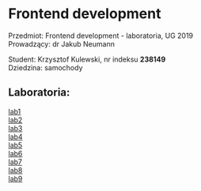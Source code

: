 # Frontend development
Przedmiot: Frontend development - laboratoria, UG 2019  
Prowadzący: dr Jakub Neumann  

Student: Krzysztof Kulewski, nr indeksu **238149**  
Dziedzina: samochody  

## Laboratoria:
[lab1](lab1)  
[lab2](lab2)  
[lab3](lab3)  
[lab4](lab4)  
[lab5](lab5)  
[lab6](lab6)  
[lab7](lab7)  
[lab8](lab8)  
[lab9](lab9)  
